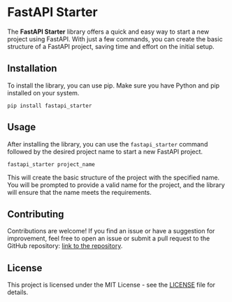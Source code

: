 # FastAPI Starter

The **FastAPI Starter** library offers a quick and easy way to start a new project using FastAPI. With just a few commands, you can create the basic structure of a FastAPI project, saving time and effort on the initial setup.

## Installation

To install the library, you can use pip. Make sure you have Python and pip installed on your system.

```
pip install fastapi_starter
```

## Usage

After installing the library, you can use the `fastapi_starter` command followed by the desired project name to start a new FastAPI project.

```
fastapi_starter project_name
```

This will create the basic structure of the project with the specified name. You will be prompted to provide a valid name for the project, and the library will ensure that the name meets the requirements.

## Contributing

Contributions are welcome! If you find an issue or have a suggestion for improvement, feel free to open an issue or submit a pull request to the GitHub repository: [link to the repository](https://github.com/zeguil/fastapi_starter).

## License

This project is licensed under the MIT License - see the [LICENSE](https://github.com/zeguil/fastapi_starter/blob/main/LICENCE) file for details.